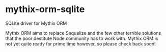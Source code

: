 # mythix-orm-sqlite

SQLite driver for Mythix ORM

Mythix ORM aims to replace Sequelize and the few other terrible solutions that the poor destitute Node community has to work with. Mythix ORM is not yet quite ready for prime time however, so please check back soon!

